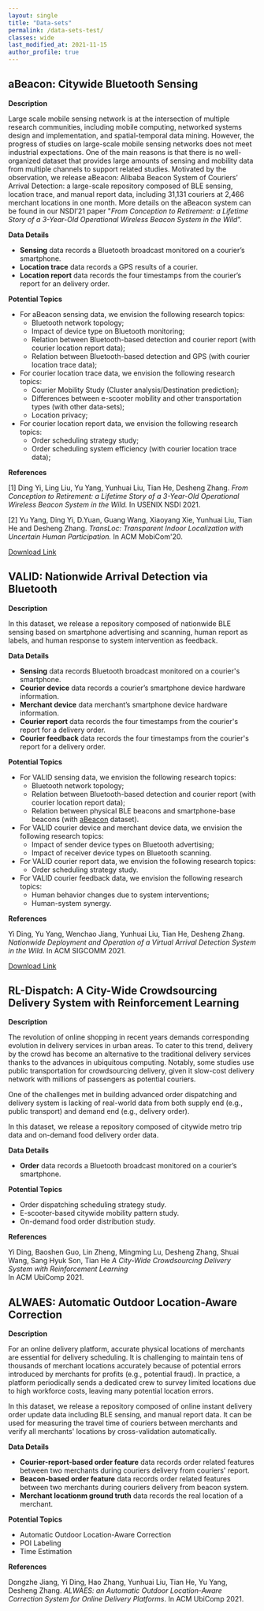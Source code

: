 ```yaml
---
layout: single
title: "Data-sets"
permalink: /data-sets-test/
classes: wide
last_modified_at: 2021-11-15
author_profile: true
---
```


## aBeacon: Citywide Bluetooth Sensing

**Description**

Large scale mobile sensing network is at the intersection of multiple research communities, including mobile computing, networked systems design and implementation, and spatial-temporal data mining. However, the progress of studies on large-scale mobile sensing networks does not meet industrial expectations. One of the main reasons is that there is no well-organized dataset that provides large amounts of sensing and mobility data from multiple channels to support related studies. Motivated by the observation, we release aBeacon: Alibaba Beacon System of Couriers’ Arrival Detection: a large-scale repository composed of BLE sensing, location trace, and manual report data, including 31,131 couriers at 2,466 merchant locations in one month. More details on the aBeacon system can be found in our NSDI’21 paper "*From Conception to Retirement: a Lifetime Story of a 3-Year-Old Operational Wireless Beacon System in the Wild*”.

**Data Details**

* **Sensing** data records a Bluetooth broadcast monitored on a courier’s smartphone.
* **Location trace** data records a GPS results of a courier.
* **Location report** data records the four timestamps from the courier’s report for an delivery order.

**Potential Topics**

* For aBeacon sensing data, we envision the following research topics:
  * Bluetooth network topology;
  * Impact of device type on Bluetooth monitoring;
  * Relation between Bluetooth-based detection and courier report (with courier location report data);
  * Relation between Bluetooth-based detection and GPS (with courier location trace data);
* For courier location trace data, we envision the following research topics:
  * Courier Mobility Study (Cluster analysis/Destination prediction);
  * Differences between e-scooter mobility and other transportation types (with other data-sets);
  * Location privacy;
* For courier location report data, we envision the following research topics:
  * Order scheduling strategy study;
  * Order scheduling system efficiency (with courier location trace data);

**References**

[1] Ding Yi, Ling Liu, Yu Yang, Yunhuai Liu, Tian He, Desheng Zhang.
*From Conception to Retirement: a Lifetime Story of a 3-Year-Old Operational Wireless Beacon System in the Wild.*
In USENIX NSDI 2021.

[2] Yu Yang, Ding Yi, D.Yuan, Guang Wang, Xiaoyang Xie, Yunhuai Liu, Tian He and Desheng Zhang.
*TransLoc: Transparent Indoor Localization with Uncertain Human Participation.*
In ACM MobiCom'20.

[Download Link](https://tianchi.aliyun.com/dataset/dataDetail?dataId=76359)


## VALID: Nationwide Arrival Detection via Bluetooth

**Description**

In this dataset, we release a repository composed of nationwide BLE sensing based on smartphone advertising and scanning, human report as labels, and human response to system intervention as feedback.

**Data Details**

* **Sensing** data records Bluetooth broadcast monitored on a courier's smartphone.
* **Courier device** data records a courier’s smartphone device hardware information.
* **Merchant device** data merchant’s smartphone device hardware information.
* **Courier report** data records the four timestamps from the courier's report for a delivery order.
* **Courier feedback** data records the four timestamps from the courier's report for a delivery order.

**Potential Topics**

* For VALID sensing data, we envision the following research topics:
  * Bluetooth network topology;
  * Relation between Bluetooth-based detection and courier report (with courier location report data);
  * Relation between physical BLE beacons and smartphone-base beacons (with [aBeacon](https://tianchi.aliyun.com/dataset/dataDetail?dataId=76359) dataset).
* For VALID courier device and merchant device data, we envision the following research topics:
  * Impact of sender device types on Bluetooth advertising;
  * Impact of receiver device types on Bluetooth scanning.
* For VALID courier report data, we envision the following research topics:
  * Order scheduling strategy study.
* For VALID courier feedback data, we envision the following research topics:
  * Human behavior changes due to system interventions;
  * Human-system synergy.

**References**

Yi Ding, Yu Yang, Wenchao Jiang, Yunhuai Liu, Tian He, Desheng Zhang. 
*Nationwide Deployment and Operation of a Virtual Arrival Detection System in the Wild.* 
In ACM SIGCOMM 2021.

[Download Link](https://tianchi.aliyun.com/dataset/dataDetail?dataId=103969)

## RL-Dispatch: A City-Wide Crowdsourcing Delivery System with Reinforcement Learning

**Description**

The revolution of online shopping in recent years demands corresponding evolution in delivery services in urban areas. To cater to this trend, delivery by the crowd has become an alternative to the traditional delivery services thanks to the advances in ubiquitous computing. Notably, some studies use public transportation for crowdsourcing delivery, given it slow-cost delivery network with millions of passengers as potential couriers.

One of the challenges met in building advanced order dispatching and delivery system is lacking of real-world data from both supply end (e.g., public transport) and demand end (e.g., delivery order).

In this dataset, we release a repository composed of citywide metro trip data and on-demand food delivery order data.

**Data Details**

* **Order** data records a Bluetooth broadcast monitored on a courier’s smartphone.

**Potential Topics**

* Order dispatching scheduling strategy study.
* E-scooter-based citywide mobility pattern study.
* On-demand food order distribution study.

**References**

Yi Ding, Baoshen Guo, Lin Zheng, Mingming Lu, Desheng Zhang, Shuai Wang, Sang Hyuk Son, Tian He
*A City-Wide Crowdsourcing Delivery System with Reinforcement Learning*\
In ACM UbiComp 2021.

## ALWAES: Automatic Outdoor Location-Aware Correction

**Description**

For an online delivery platform, accurate physical locations of merchants are essential for delivery scheduling. It is challenging to maintain tens of thousands of merchant locations accurately because of potential errors introduced by merchants for profits (e.g., potential fraud). In practice, a platform periodically sends a dedicated crew to survey limited locations due to high workforce costs, leaving many potential location errors.

In this dataset, we release a repository composed of online instant delivery order update data including BLE sensing, and manual report data. It can be used for measuring the travel time of couriers between merchants and verify all merchants' locations by cross-validation automatically.

**Data Details**

* **Courier-report-based order feature** data records order related features between two merchants during couriers delivery from couriers' report.
* **Beacon-based order feature** data records order related features between two merchants during couriers delivery from beacon system.
* **Merchant locationm ground truth** data records the real location of a merchant.

**Potential Topics**

* Automatic Outdoor Location-Aware Correction
* POI Labeling
* Time Estimation

**References**

Dongzhe Jiang, Yi Ding, Hao Zhang, Yunhuai Liu, Tian He, Yu Yang, Desheng Zhang. 
*ALWAES: an Automatic Outdoor Location-Aware Correction System for Online Delivery Platforms*. 
In ACM UbiComp 2021.

 
